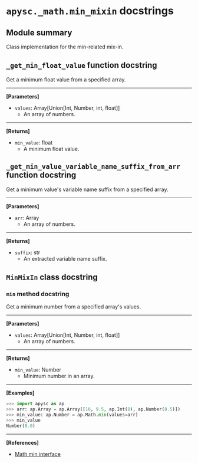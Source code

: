 # `apysc._math.min_mixin` docstrings

## Module summary

Class implementation for the min-related mix-in.

## `_get_min_float_value` function docstring

Get a minimum float value from a specified array.<hr>

**[Parameters]**

- `values`: Array[Union[Int, Number, int, float]]
  - An array of numbers.

<hr>

**[Returns]**

- `min_value`: float
  - A minimum float value.

## `_get_min_value_variable_name_suffix_from_arr` function docstring

Get a minimum value's variable name suffix from a specified array.<hr>

**[Parameters]**

- `arr`: Array
  - An array of numbers.

<hr>

**[Returns]**

- `suffix`: str
  - An extracted variable name suffix.

## `MinMixIn` class docstring

### `min` method docstring

Get a minimum number from a specified array's values.<hr>

**[Parameters]**

- `values`: Array[Union[Int, Number, int, float]]
  - An array of numbers.

<hr>

**[Returns]**

- `min_value`: Number
  - Minimum number in an array.

<hr>

**[Examples]**

```py
>>> import apysc as ap
>>> arr: ap.Array = ap.Array([10, 9.5, ap.Int(8), ap.Number(8.5)])
>>> min_value: ap.Number = ap.Math.min(values=arr)
>>> min_value
Number(8.0)
```

<hr>

**[References]**

- [Math min interface](https://simon-ritchie.github.io/apysc/en/math_min.html)